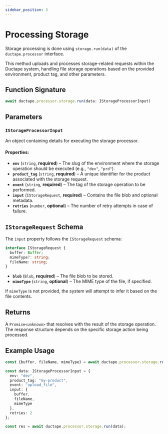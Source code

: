 ```yaml
---
sidebar_position: 3
---
```


# Processing Storage  

Storage processing is done using `storage.run(data)` of the `ductape.processor` interface.  

This method uploads and processes storage-related requests within the Ductape system, handling file storage operations based on the provided environment, product tag, and other parameters.  

## Function Signature  
```typescript
await ductape.processor.storage.run(data: IStorageProcessorInput)
```

## Parameters  

### `IStorageProcessorInput`  
An object containing details for executing the storage processor.  

#### Properties:  
- **`env`** (`string`, **required**) – The slug of the environment where the storage operation should be executed (e.g., `"dev"`, `"prd"`).  
- **`product_tag`** (`string`, **required**) – A unique identifier for the product associated with the storage request.  
- **`event`** (`string`, **required**) – The tag of the storage operation to be performed.  
- **`input`** (`IStorageRequest`, **required**) – Contains the file blob and optional metadata.  
- **`retries`** (`number`, **optional**) – The number of retry attempts in case of failure.  

## `IStorageRequest` Schema  
The `input` property follows the `IStorageRequest` schema:  
```typescript
interface IStorageRequest {
  buffer: Buffer;
  mimeType?: string;
  fileName: string;
}
```
- **`blob`** (`Blob`, **required**) – The file blob to be stored.  
- **`mimeType`** (`string`, **optional**) – The MIME type of the file, if specified.  

If `mimeType` is not provided, the system will attempt to infer it based on the file contents.  

## Returns  
A `Promise<unknown>` that resolves with the result of the storage operation. The response structure depends on the specific storage action being processed.  

## Example Usage  
```typescript
const {buffer, fileName, mimeType} = await ductape.processor.storage.readFile(filePath)

const data: IStorageProcessorInput = {
  env: "dev",
  product_tag: "my-product",
  event: "upload_file",
  input: {
    buffer,
    fileName,
    mimeType
  },
  retries: 2
};

const res = await ductape.processor.storage.run(data);
```